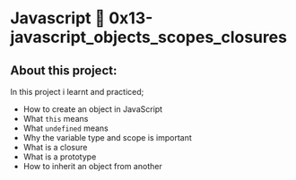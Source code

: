 # Javascript :page_with_curl: 0x13-javascript_objects_scopes_closures
## About this project:
In this project i learnt and practiced;
- How to create an object in JavaScript
- What `this` means
- What `undefined` means
- Why the variable type and scope is important
- What is a closure
- What is a prototype
- How to inherit an object from another
